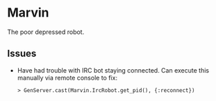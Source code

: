 # Marvin
The poor depressed robot.

## Issues
  * Have had trouble with IRC bot staying connected. Can execute this manually via remote console to fix:
    ```
    > GenServer.cast(Marvin.IrcRobot.get_pid(), {:reconnect})
    ```
